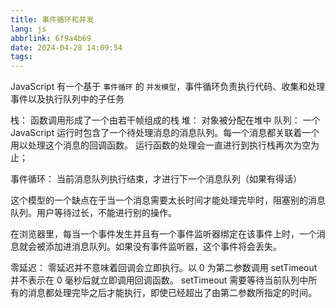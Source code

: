 ```yaml
---
title: 事件循环和并发
lang: js
abbrlink: 6f9a4b69
date: 2024-04-28 14:09:54
tags:
---
```




JavaScript 有一个基于 `事件循环` 的 `并发模型`，事件循环负责执行代码、收集和处理事件以及执行队列中的子任务

<!-- more -->

栈： 函数调用形成了一个由若干帧组成的栈
堆： 对象被分配在堆中
队列： 一个 JavaScript 运行时包含了一个待处理消息的消息队列。每一个消息都关联着一个用以处理这个消息的回调函数。 运行函数的处理会一直进行到执行栈再次为空为止；

事件循环： 当前消息队列执行结束，才进行下一个消息队列（如果有得话）

这个模型的一个缺点在于当一个消息需要太长时间才能处理完毕时，阻塞别的消息队列。用户等待过长，不能进行别的操作。

在浏览器里，每当一个事件发生并且有一个事件监听器绑定在该事件上时，一个消息就会被添加进消息队列。如果没有事件监听器，这个事件将会丢失。

零延迟： 零延迟并不意味着回调会立即执行。以 0 为第二参数调用 setTimeout 并不表示在 0 毫秒后就立即调用回调函数。
setTimeout 需要等待当前队列中所有的消息都处理完毕之后才能执行，即使已经超出了由第二参数所指定的时间。